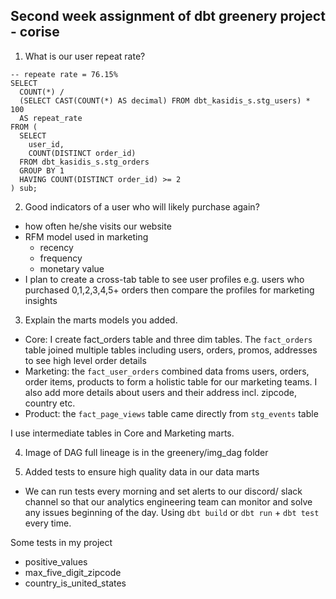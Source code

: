 ## Second week assignment of dbt greenery project - corise

1. What is our user repeat rate?

```
-- repeate rate = 76.15%
SELECT 
  COUNT(*) / 
  (SELECT CAST(COUNT(*) AS decimal) FROM dbt_kasidis_s.stg_users) * 100 
  AS repeat_rate
FROM (
  SELECT 
    user_id, 
    COUNT(DISTINCT order_id)
  FROM dbt_kasidis_s.stg_orders
  GROUP BY 1
  HAVING COUNT(DISTINCT order_id) >= 2
) sub;
```

2.  Good indicators of a user who will likely purchase again?

- how often he/she visits our website
- RFM model used in marketing
    - recency
    - frequency
    - monetary value 
- I plan to create a cross-tab table to see user profiles e.g. users who purchased 0,1,2,3,4,5+ orders then compare the profiles for marketing insights

3. Explain the marts models you added.

- Core: I create fact_orders table and three dim tables. The `fact_orders` table joined multiple tables including users, orders, promos, addresses to see high level order details 
- Marketing: the `fact_user_orders` combined data froms users, orders, order items, products to form a holistic table for our marketing teams. I also add more details about users and their address incl. zipcode, country etc.
- Product: the `fact_page_views` table came directly from `stg_events` table

I use intermediate tables in Core and Marketing marts.

4. Image of DAG full lineage is in the greenery/img_dag folder

5. Added tests to ensure high quality data in our data marts

- We can run tests every morning and set alerts to our discord/ slack channel so that our analytics engineering team can monitor and solve any issues beginning of the day. Using `dbt build` or `dbt run` + `dbt test` every time.

Some tests in my project
- positive_values
- max_five_digit_zipcode
- country_is_united_states